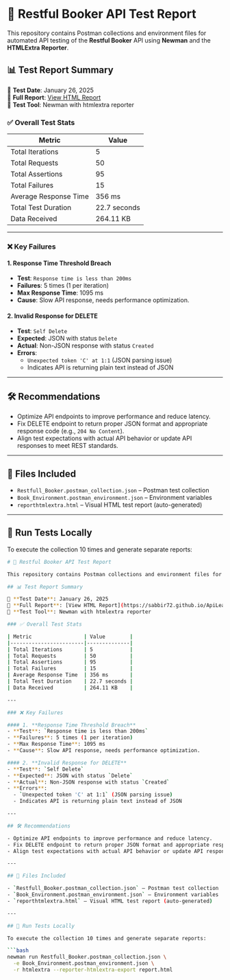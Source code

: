 # 🧪 Restful Booker API Test Report

This repository contains Postman collections and environment files for automated API testing of the **Restful Booker** API using **Newman** and the **HTMLExtra Reporter**.

## 📊 Test Report Summary

📅 **Test Date**: January 26, 2025  
🔗 **Full Report**: [View HTML Report](https://sabbir72.github.io/ApiLearnwith_csv_env_collection/reporthtmlextra.html)  
🧪 **Test Tool**: Newman with htmlextra reporter

### ✅ Overall Test Stats

| Metric                 | Value        |
|------------------------|--------------|
| Total Iterations       | 5            |
| Total Requests         | 50           |
| Total Assertions       | 95           |
| Total Failures         | 15           |
| Average Response Time  | 356 ms       |
| Total Test Duration    | 22.7 seconds |
| Data Received          | 264.11 KB    |

---

### ❌ Key Failures

#### 1. **Response Time Threshold Breach**
- **Test**: `Response time is less than 200ms`
- **Failures**: 5 times (1 per iteration)
- **Max Response Time**: 1095 ms
- **Cause**: Slow API response, needs performance optimization.

#### 2. **Invalid Response for DELETE**
- **Test**: `Self Delete`
- **Expected**: JSON with status `Delete`
- **Actual**: Non-JSON response with status `Created`
- **Errors**:
  - `Unexpected token 'C' at 1:1` (JSON parsing issue)
  - Indicates API is returning plain text instead of JSON

---

## 🛠 Recommendations

- Optimize API endpoints to improve performance and reduce latency.
- Fix DELETE endpoint to return proper JSON format and appropriate response code (e.g., `204 No Content`).
- Align test expectations with actual API behavior or update API responses to meet REST standards.

---

## 📁 Files Included

- `Restfull_Booker.postman_collection.json` – Postman test collection
- `Book_Environment.postman_environment.json` – Environment variables
- `reporthtmlextra.html` – Visual HTML test report (auto-generated)

---

## 🚀 Run Tests Locally

To execute the collection 10 times and generate separate reports:

```bash
# 🧪 Restful Booker API Test Report

This repository contains Postman collections and environment files for automated API testing of the **Restful Booker** API using **Newman** and the **HTMLExtra Reporter**.

## 📊 Test Report Summary

📅 **Test Date**: January 26, 2025  
🔗 **Full Report**: [View HTML Report](https://sabbir72.github.io/ApiLearnwith_csv_env_collection/reporthtmlextra.html)  
🧪 **Test Tool**: Newman with htmlextra reporter

### ✅ Overall Test Stats

| Metric                 | Value        |
|------------------------|--------------|
| Total Iterations       | 5            |
| Total Requests         | 50           |
| Total Assertions       | 95           |
| Total Failures         | 15           |
| Average Response Time  | 356 ms       |
| Total Test Duration    | 22.7 seconds |
| Data Received          | 264.11 KB    |

---

### ❌ Key Failures

#### 1. **Response Time Threshold Breach**
- **Test**: `Response time is less than 200ms`
- **Failures**: 5 times (1 per iteration)
- **Max Response Time**: 1095 ms
- **Cause**: Slow API response, needs performance optimization.

#### 2. **Invalid Response for DELETE**
- **Test**: `Self Delete`
- **Expected**: JSON with status `Delete`
- **Actual**: Non-JSON response with status `Created`
- **Errors**:
  - `Unexpected token 'C' at 1:1` (JSON parsing issue)
  - Indicates API is returning plain text instead of JSON

---

## 🛠 Recommendations

- Optimize API endpoints to improve performance and reduce latency.
- Fix DELETE endpoint to return proper JSON format and appropriate response code (e.g., `204 No Content`).
- Align test expectations with actual API behavior or update API responses to meet REST standards.

---

## 📁 Files Included

- `Restfull_Booker.postman_collection.json` – Postman test collection
- `Book_Environment.postman_environment.json` – Environment variables
- `reporthtmlextra.html` – Visual HTML test report (auto-generated)

---

## 🚀 Run Tests Locally

To execute the collection 10 times and generate separate reports:

```bash
newman run Restfull_Booker.postman_collection.json \
  -e Book_Environment.postman_environment.json \
  -r htmlextra --reporter-htmlextra-export report.html

